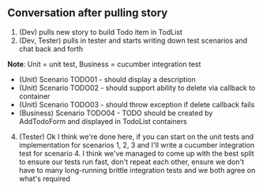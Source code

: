 ## Conversation after pulling story

1. (Dev) pulls new story to build Todo item in TodList
2. (Dev, Tester) pulls in tester and starts writing down test scenarios and chat back and forth

**Note**: Unit = unit test, Business = cucumber integration test 
   * (Unit) Scenario TODO01 - should display a description
   * (Unit) Scenario TODO02 - should support ability to delete via callback to container
   * (Unit) Scenario TODO03 - should throw exception if delete callback fails
   * (Business) Scenario TODO04 - TODO should be created by AddTodoForm and displayed in TodoList containers

4. (Tester) Ok I think we're done here, if you can start on the unit tests and implementation for 
scenarios 1, 2, 3 and I'll write a cucumber integration test for scenario 4. I think we've managed to come up with 
the best split to ensure our tests run fast, don't repeat each other, ensure we don't have to many long-running 
brittle integration tests and we both agree on what's required